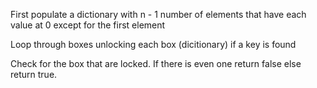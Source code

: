 First populate a dictionary with n - 1 number of elements that have each value at 0 except for the first element

Loop through boxes unlocking each box (dicitionary) if a key is found

Check for the box that are locked. If there is even one return false else return true.

